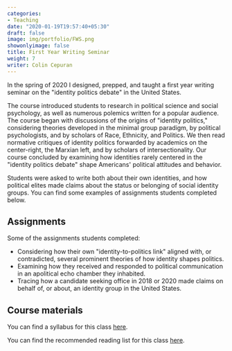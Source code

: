 ```yaml
---
categories:
- Teaching
date: "2020-01-19T19:57:40+05:30"
draft: false
image: img/portfolio/FWS.png
showonlyimage: false
title: First Year Writing Seminar
weight: 7
writer: Colin Cepuran
---
```


In the spring of 2020 I designed, prepped, and taught a first year writing seminar on the "identity politics debate" in the United States.
<!--more-->

The course introduced students to research in political science and social psychology, as well as numerous polemics written for a popular audience.  The course began with discussions of the origins of "identity politics," considering theories developed in the minimal group paradigm, by political psychologists, and by scholars of Race, Ethnicity, and Politics.  We then read normative critiques of identity politics forwarded by academics on the center-right, the Marxian left, and by scholars of intersectionality.  Our course concluded by examining how identities rarely centered in the "identity politics debate" shape Americans' political attitudes and behavior.

 Students were asked to write both about their own identities, and how political elites made claims about the status or belonging of social identity groups.  You can find some examples of assignments students completed below.

## Assignments

Some of the assignments students completed:

* Considering how their own "identity-to-politics link" aligned with, or contradicted, several prominent theories of how identity shapes politics.
* Examining how they received and responded to political communication in an apolitical echo chamber they inhabited.
* Tracing how a candidate seeking office in 2018 or 2020 made claims on behalf of, or about, an identity group in the United States.

## Course materials

You can find a syllabus for this class [here](https://www.dropbox.com/s/l20v6bz95wam5ss/FINAL%20SYLLABUS%20NO%20LINKS.pdf?dl=0).

You can find the recommended reading list for this class [here](https://www.dropbox.com/s/8ikez1j92hx5wnp/FINAL%20Recommended%20Reading%20List%20NO%20LINKS.pdf?dl=0).